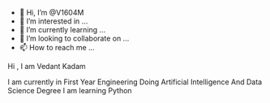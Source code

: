 - 👋 Hi, I’m @V1604M
- 👀 I’m interested in ...
- 🌱 I’m currently learning ...
- 💞️ I’m looking to collaborate on ...
- 📫 How to reach me ...

<!---
V1604M/V1604M is a ✨ special ✨ repository because its `README.md` (this file) appears on your GitHub profile.
You can click the Preview link to take a look at your changes.
--->Hi , I am Vedant Kadam
I am currently in First Year Engineering Doing Artificial Intelligence And Data Science Degree
I am learning Python
